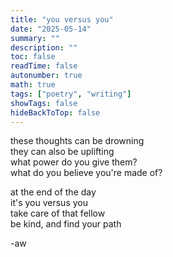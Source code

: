 ```yaml
---
title: "you versus you"
date: "2025-05-14"
summary: ""
description: ""
toc: false
readTime: false
autonumber: true
math: true
tags: ["poetry", "writing"]
showTags: false
hideBackToTop: false
---
```


these thoughts can be drowning  
they can also be uplifting  
what power do you give them?  
what do you believe you're made of?  
  
at the end of the day  
it's you versus you  
take care of that fellow  
be kind, and find your path  

-aw